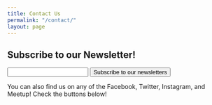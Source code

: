 ```yaml
---
title: Contact Us
permalink: "/contact/"
layout: page
---
```


<h2> Subscribe to our Newsletter! </h2>
<script type="text/javascript">var pleaseEnter = "Enter Email Here!"; </script>





<script type="text/javascript" src="https://ajax.googleapis.com/ajax/libs/jquery/1.5.2/jquery.min.js"></script> <script type="text/javascript" src="https://s3.amazonaws.com/phplist/phplist-subscribe-0.2.min.js"></script> <div id="phplistsubscriberesult"></div> <form action="https://popgymnews.hosted.phplist.com/lists/?p=subscribe&id=1" method="post" id="phplistsubscribeform"> <input type="text" name="email" value="" id="emailaddress" /> <button type="submit" id="phplistsubscribe">Subscribe to our newsletters</button> </form>





<script type="text/javascript" src="https://form.jotform.us/jsform/72746138723158"></script>






You can also find us on any of the Facebook, Twitter, Instagram, and Meetup! Check the buttons below!
